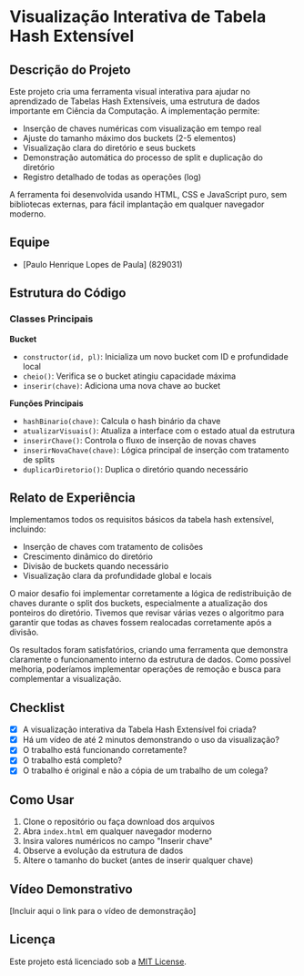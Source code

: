 # Visualização Interativa de Tabela Hash Extensível

## Descrição do Projeto
Este projeto cria uma ferramenta visual interativa para ajudar no aprendizado de Tabelas Hash Extensíveis, uma estrutura de dados importante em Ciência da Computação. A implementação permite:

- Inserção de chaves numéricas com visualização em tempo real
- Ajuste do tamanho máximo dos buckets (2-5 elementos)
- Visualização clara do diretório e seus buckets
- Demonstração automática do processo de split e duplicação do diretório
- Registro detalhado de todas as operações (log)

A ferramenta foi desenvolvida usando HTML, CSS e JavaScript puro, sem bibliotecas externas, para fácil implantação em qualquer navegador moderno.

## Equipe
- [Paulo Henrique Lopes de Paula] (829031)

## Estrutura do Código

### Classes Principais

**Bucket**
- `constructor(id, pl)`: Inicializa um novo bucket com ID e profundidade local
- `cheio()`: Verifica se o bucket atingiu capacidade máxima
- `inserir(chave)`: Adiciona uma nova chave ao bucket

**Funções Principais**
- `hashBinario(chave)`: Calcula o hash binário da chave
- `atualizarVisuais()`: Atualiza a interface com o estado atual da estrutura
- `inserirChave()`: Controla o fluxo de inserção de novas chaves
- `inserirNovaChave(chave)`: Lógica principal de inserção com tratamento de splits
- `duplicarDiretorio()`: Duplica o diretório quando necessário

## Relato de Experiência
Implementamos todos os requisitos básicos da tabela hash extensível, incluindo:
- Inserção de chaves com tratamento de colisões
- Crescimento dinâmico do diretório
- Divisão de buckets quando necessário
- Visualização clara da profundidade global e locais

O maior desafio foi implementar corretamente a lógica de redistribuição de chaves durante o split dos buckets, especialmente a atualização dos ponteiros do diretório. Tivemos que revisar várias vezes o algoritmo para garantir que todas as chaves fossem realocadas corretamente após a divisão.

Os resultados foram satisfatórios, criando uma ferramenta que demonstra claramente o funcionamento interno da estrutura de dados. Como possível melhoria, poderíamos implementar operações de remoção e busca para complementar a visualização.

## Checklist
- [x] A visualização interativa da Tabela Hash Extensível foi criada?
- [x] Há um vídeo de até 2 minutos demonstrando o uso da visualização?
- [x] O trabalho está funcionando corretamente?
- [x] O trabalho está completo?
- [x] O trabalho é original e não a cópia de um trabalho de um colega?

## Como Usar
1. Clone o repositório ou faça download dos arquivos
2. Abra `index.html` em qualquer navegador moderno
3. Insira valores numéricos no campo "Inserir chave"
4. Observe a evolução da estrutura de dados
5. Altere o tamanho do bucket (antes de inserir qualquer chave)

## Vídeo Demonstrativo
[Incluir aqui o link para o vídeo de demonstração]

## Licença
Este projeto está licenciado sob a [MIT License](LICENSE).
